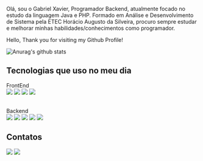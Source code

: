 Olá, sou o Gabriel Xavier, Programador Backend, atualmente focado no estudo da linguagem Java e PHP. Formado em Análise e Desenvolvimento de Sistema pela ETEC Horácio Augusto da Silveira, procuro sempre estudar e melhorar minhas habilidades/conhecimentos como programador. 

Hello, Thank you for visiting my Github Profile!<br>

![Anurag's github stats](https://github-readme-stats.vercel.app/api?username=GabrielPw&show_icons=true&theme=transparent)

## Tecnologias que uso no meu dia

FrontEnd<br>
<img src="https://img.shields.io/badge/HTML5-E34F26.svg?style=for-the-badge&logo=HTML5&logoColor=white">
<img src="https://img.shields.io/badge/CSS3-1572B6.svg?style=for-the-badge&logo=CSS3&logoColor=white">
<img src="https://img.shields.io/badge/Bootstrap-7952B3.svg?style=for-the-badge&logo=Bootstrap&logoColor=white">
<img src="https://img.shields.io/badge/Angular-DD0031?style=for-the-badge&logo=angular&logoColor=white">

<br>Backend<br>
<img src="https://img.shields.io/badge/Java-ED8B00?style=for-the-badge&logo=openjdk&logoColor=white">
<img src="https://img.shields.io/badge/Spring%20Boot-6DB33F.svg?style=for-the-badge&logo=Spring-Boot&logoColor=white">
<img src="https://img.shields.io/badge/JavaScript-F7DF1E.svg?style=for-the-badge&logo=JavaScript&logoColor=black">
<img src="https://img.shields.io/badge/MySQL-4479A1.svg?style=for-the-badge&logo=MySQL&logoColor=white">
<img src="https://img.shields.io/badge/Render-46E3B7.svg?style=for-the-badge&logo=Render&logoColor=white">

## Contatos
<div>
  <a href="https://www.linkedin.com/in/gabriel-xavier-a5b762242" target="_blank"><img src="https://img.shields.io/badge/-LinkedIn-%230077B5?style=for-the-badge&logo=linkedin&logoColor=white" target="_blank"></a>
  <a href = "mailto:gxaavier352@gmail.com"><img src="https://img.shields.io/badge/-Gmail-%23333?style=for-the-badge&logo=gmail&logoColor=white" target="_blank"></a>
</div>

